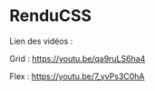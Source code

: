 # RenduCSS

Lien des vidéos :

Grid : https://youtu.be/qa9ruLS6ha4

Flex : https://youtu.be/7_yvPs3C0hA
